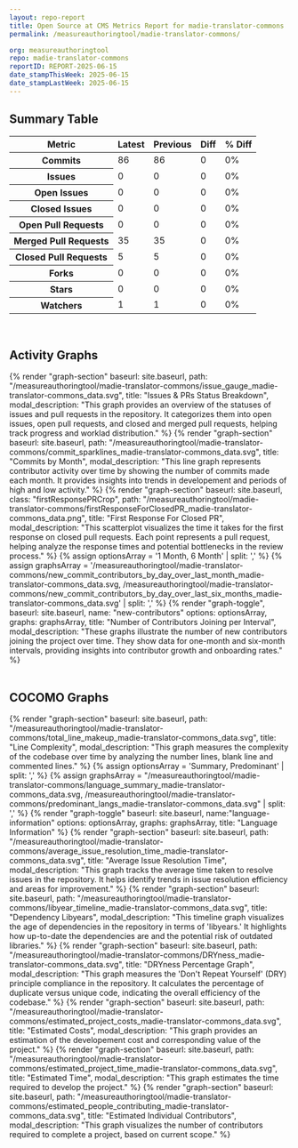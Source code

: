 ```yaml
---
layout: repo-report
title: Open Source at CMS Metrics Report for madie-translator-commons | REPORT-2025-06-15
permalink: /measureauthoringtool/madie-translator-commons/

org: measureauthoringtool
repo: madie-translator-commons
reportID: REPORT-2025-06-15
date_stampThisWeek: 2025-06-15
date_stampLastWeek: 2025-06-15
---
```

<div class="summary-table">
  <table class="usa-table usa-table--borderless">
    <h2> Summary Table </h2>
    <thead>
      <tr>
        <th scope="col">Metric</th>
        <th scope="col">Latest</th>
        <th scope="col">Previous</th>
        <th scope="col">Diff</th>
        <th scope="col">% Diff</th>
      </tr>
    </thead>
    <tbody>
      <tr>
        <th scope="row">Commits</th>
        <td>86</td>
        <td>86</td>
        <td style="" >0</td>
        <td style="" >0%</td>
      </tr>
      <tr>
        <th scope="row">Issues</th>
        <td>0</td>
        <td>0</td>
        <td style="" >0</td>
        <td style="" >0%</td>
      </tr>
      <tr>
        <th scope="row">Open Issues</th>
        <td>0</td>
        <td>0</td>
        <td style="" >0</td>
        <td style="" >0%</td>
      </tr>
      <tr>
        <th scope="row">Closed Issues</th>
        <td>0</td>
        <td>0</td>
        <td style="" >0</td>
        <td style="" >0%</td>
      </tr>
      <tr>
        <th scope="row">Open Pull Requests</th>
        <td>0</td>
        <td>0</td>
        <td style="" >0</td>
        <td style="" >0%</td>
      </tr>
      <tr>
        <th scope="row">Merged Pull Requests</th>
        <td>35</td>
        <td>35</td>
        <td style="" >0</td>
        <td style="" >0%</td>
      </tr>
      <tr>
        <th scope="row">Closed Pull Requests</th>
        <td>5</td>
        <td>5</td>
        <td style="" >0</td>
        <td style="" >0%</td>
      </tr>
      <tr>
        <th scope="row">Forks</th>
        <td>0</td>
        <td>0</td>
        <td style="" >0</td>
        <td style="" >0%</td>
      </tr>
      <tr>
        <th scope="row">Stars</th>
        <td>0</td>
        <td>0</td>
        <td style="" >0</td>
        <td style="" >0%</td>
      </tr>
      <tr>
        <th scope="row">Watchers</th>
        <td>1</td>
        <td>1</td>
        <td style="" >0</td>
        <td style="" >0%</td>
      </tr>
    </tbody>
  </table>
</div>
<div class="graph-section">
  <br>
  <h2 class="graph-section-title">Activity Graphs</h2>
  <div class="all-graphs">
    <!--- Issues/PRs Status Breakdown Graph -->
    {% render "graph-section"  baseurl: site.baseurl, path: "/measureauthoringtool/madie-translator-commons/issue_gauge_madie-translator-commons_data.svg", title: "Issues & PRs Status Breakdown", modal_description: "This graph provides an overview of the statuses of issues and pull requests in the repository. It categorizes them into open issues, open pull requests, and closed and merged pull requests, helping track progress and worklad distribution." %}
    <!--- Contributor Activity Line Graph -->
    {% render "graph-section" baseurl: site.baseurl, path: "/measureauthoringtool/madie-translator-commons/commit_sparklines_madie-translator-commons_data.svg", title: "Commits by Month", modal_description: "This line graph represents contributor activity over time by showing the number of commits made each month. It provides insights into trends in developement and periods of high and low activity." %}
    <!--- First Response For Closed PR Scatterplot -->
    {% render "graph-section" baseurl: site.baseurl, class: "firstResponsePRCrop", path: "/measureauthoringtool/madie-translator-commons/firstResponseForClosedPR_madie-translator-commons_data.png", title: "First Response For Closed PR", modal_description: "This scatterplot visualizes the time it takes for the first response on closed pull requests. Each point represents a pull request, helping analyze the response times and potential bottlenecks in the review process." %}
    <!--- New Commit Contributors by Day over Last Month and Last 6 Months -->
      {% assign optionsArray = '1 Month, 6 Month' | split: ',' %}
      {% assign graphsArray = '/measureauthoringtool/madie-translator-commons/new_commit_contributors_by_day_over_last_month_madie-translator-commons_data.svg, /measureauthoringtool/madie-translator-commons/new_commit_contributors_by_day_over_last_six_months_madie-translator-commons_data.svg' | split: ',' %}
      {% render "graph-toggle", baseurl: site.baseurl, name: "new-contributors" options: optionsArray, graphs: graphsArray, title: "Number of Contributors Joining per Interval", modal_description: "These graphs illustrate the number of new contributors joining the project over time. They show data for one-month and six-month intervals, providing insights into contributor growth and onboarding rates." %}
  </div>
</div>

<div class="graph-section">
  <br>
  <h2 class="graph-section-title">COCOMO Graphs</h2>
  <div class="all-graphs">
    <!--- Line Complexity Graphs -->
    {% render "graph-section" baseurl: site.baseurl, path: "/measureauthoringtool/madie-translator-commons/total_line_makeup_madie-translator-commons_data.svg", title: "Line Complexity", modal_description: "This graph measures the complexity of the codebase over time by analyzing the number lines, blank line and commented lines." %}
    <!-- Languages Graphs - Summary + Predominant -->
    {% assign optionsArray = 'Summary, Predominant' | split: ',' %}
    {% assign graphsArray = "/measureauthoringtool/madie-translator-commons/language_summary_madie-translator-commons_data.svg, /measureauthoringtool/madie-translator-commons/predominant_langs_madie-translator-commons_data.svg" | split: ',' %}
    {% render "graph-toggle" baseurl: site.baseurl, name:"language-information" options: optionsArray, graphs: graphsArray, title: "Language Information" %}
    <!-- Average Issue Resolution Time -->
    {% render "graph-section" baseurl: site.baseurl, path: "/measureauthoringtool/madie-translator-commons/average_issue_resolution_time_madie-translator-commons_data.svg", title: "Average Issue Resolution Time", modal_description: "This graph tracks the average time taken to resolve issues in the repository. It helps identify trends in issue resolution efficiency and areas for improvement." %}
    <!-- Libyear Timeline Graph -->
    {% render "graph-section" baseurl: site.baseurl, path: "/measureauthoringtool/madie-translator-commons/libyear_timeline_madie-translator-commons_data.svg", title: "Dependency Libyears", modal_description: "This timeline graph visualizes the age of dependencies in the repository in terms of 'libyears.' It highlights how up-to-date the dependencies are and the potential risk of outdated libraries." %}
    <!-- DRYness Percentages Graph -->
    {% render "graph-section" baseurl: site.baseurl, path: "/measureauthoringtool/madie-translator-commons/DRYness_madie-translator-commons_data.svg", title: "DRYness Percentage Graph", modal_description: "This graph measures the 'Don't Repeat Yourself' (DRY) principle compliance in the repository. It calculates the percentage of duplicate versus unique code, indicating the overall efficiency of the codebase." %}
    <!-- Cost Estimate Chart -->
    {% render "graph-section" baseurl: site.baseurl, path: "/measureauthoringtool/madie-translator-commons/estimated_project_costs_madie-translator-commons_data.svg", title: "Estimated Costs", modal_description: "This graph provides an estimation of the developement cost and corresponding value of the project." %}
     <!-- Time Estimate Chart -->
    {% render "graph-section" baseurl: site.baseurl, path: "/measureauthoringtool/madie-translator-commons/estimated_project_time_madie-translator-commons_data.svg", title: "Estimated Time", modal_description: "This graph estimates the time required to develop the project." %}
    <!-- Contributor Estimate Chart -->
    {% render "graph-section" baseurl: site.baseurl, path: "/measureauthoringtool/madie-translator-commons/estimated_people_contributing_madie-translator-commons_data.svg", title: "Estimated Individual Contributors", modal_description: "This graph visualizes the number of contributors required to complete a project, based on current scope." %}
  </div>
</div>